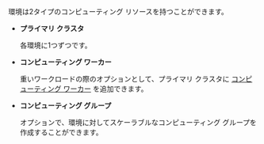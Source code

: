 環境は2タイプのコンピューティング リソースを持つことができます。

-   **プライマリ クラスタ**

    各環境に1つずつです。


-   **コンピューティング ワーカー**

    重いワークロードの際のオプションとして、プライマリ クラスタに [コンピューティング ワーカー](lyi1662583368110.md) を追加できます。


-   **コンピューティング グループ**

    オプションで、環境に対してスケーラブルなコンピューティング グループを作成することができます。


